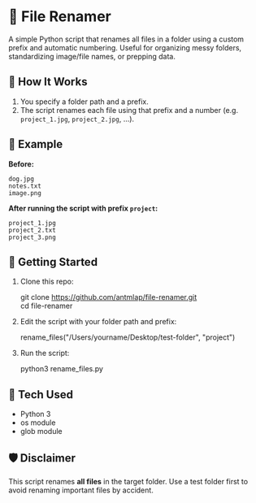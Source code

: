 # 📝 File Renamer

A simple Python script that renames all files in a folder using a custom prefix and automatic numbering. Useful for organizing messy folders, standardizing image/file names, or prepping data.

## 🔧 How It Works

1. You specify a folder path and a prefix.
2. The script renames each file using that prefix and a number (e.g. `project_1.jpg`, `project_2.jpg`, ...).

## 📂 Example

**Before:**

    dog.jpg  
    notes.txt  
    image.png  

**After running the script with prefix `project`:**

    project_1.jpg  
    project_2.txt  
    project_3.png  

## 🚀 Getting Started

1. Clone this repo:

    git clone https://github.com/antmlap/file-renamer.git  
    cd file-renamer

2. Edit the script with your folder path and prefix:

    rename_files("/Users/yourname/Desktop/test-folder", "project")

3. Run the script:

    python3 rename_files.py

## 🧠 Tech Used

- Python 3
- os module
- glob module

## 🛡️ Disclaimer

This script renames **all files** in the target folder. Use a test folder first to avoid renaming important files by accident.
